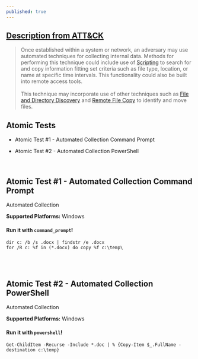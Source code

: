 ```yaml
---
published: true
---
```

## [Description from ATT&CK](https://attack.mitre.org/wiki/Technique/T1119)
<blockquote>Once established within a system or network, an adversary may use automated techniques for collecting internal data. Methods for performing this technique could include use of <a href="https://attack.mitre.org/techniques/T1064">Scripting</a> to search for and copy information fitting set criteria such as file type, location, or name at specific time intervals. This functionality could also be built into remote access tools. <br/>
<br/>
This technique may incorporate use of other techniques such as <a href="https://attack.mitre.org/techniques/T1083">File and Directory Discovery</a> and <a href="https://attack.mitre.org/techniques/T1105">Remote File Copy</a> to identify and move files.</blockquote>

## Atomic Tests

- Atomic Test #1 - Automated Collection Command Prompt

- Atomic Test #2 - Automated Collection PowerShell

<br/>

## Atomic Test #1 - Automated Collection Command Prompt
Automated Collection

**Supported Platforms:** Windows

#### Run it with `command_prompt`!

```
dir c: /b /s .docx | findstr /e .docx
for /R c: %f in (*.docx) do copy %f c:\temp\
```
<br/>
<br/>

## Atomic Test #2 - Automated Collection PowerShell
Automated Collection

**Supported Platforms:** Windows

#### Run it with `powershell`!

```
Get-ChildItem -Recurse -Include *.doc | % {Copy-Item $_.FullName -destination c:\temp}
```

